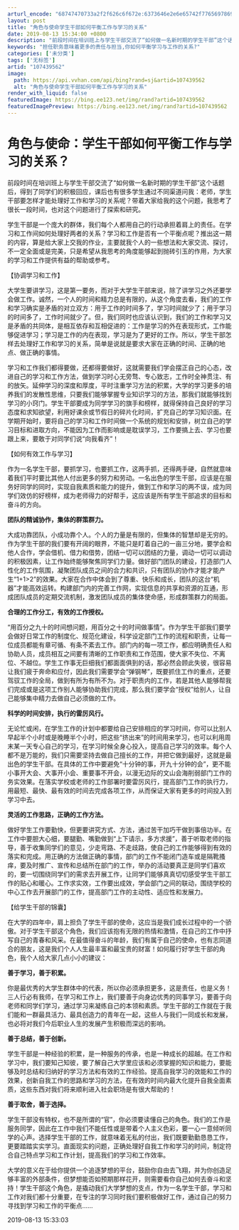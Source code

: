 ```yaml
---
arturl_encode: "68747470733a2f2f626c6f672e:6373646e2e6e65742f77656978696e5f34333935383034392f:61727469636c652f64657461696c732f313037343339353632"
layout: post
title: "角色与使命学生干部如何平衡工作与学习的关系"
date: 2019-08-13 15:34:00 +0800
description: "前段时间在培训班上与学生干部交流了“如何做一名新时期的学生干部”这个话题后，得到了同学们的积极回应，"
keywords: "担任职务意味着更多的责任与担当,你如何平衡学习与工作的关系?"
categories: ['未分类']
tags: ['无标签']
artid: "107439562"
image:
  path: https://api.vvhan.com/api/bing?rand=sj&artid=107439562
  alt: "角色与使命学生干部如何平衡工作与学习的关系"
render_with_liquid: false
featuredImage: https://bing.ee123.net/img/rand?artid=107439562
featuredImagePreview: https://bing.ee123.net/img/rand?artid=107439562
---
```


# 角色与使命：学生干部如何平衡工作与学习的关系？

前段时间在培训班上与学生干部交流了“如何做一名新时期的学生干部”这个话题后，得到了同学们的积极回应，课后也有很多学生通过不同渠道问我：老师，学生干部要怎样才能处理好工作和学习的关系呢？带着大家给我的这个问题，我思考了很长一段时间，也对这个问题进行了探索和研究。

学生干部是一个庞大的群体，我们每个人都用自己的行动承担着肩上的责任。在学习和工作间如何处理好两者的关系？学习和工作是否有一个平衡点呢？推出这一期的内容，算是给大家上交我的作业，主要就我个人的一些想法和大家交流、探讨，不一定全面或是完美，只是希望从我思考的角度能够起到抛砖引玉的作用，为大家的学习和工作提供有益的帮助或参考。

【协调学习和工作】

大学生要讲学习，这是第一要务，而对于大学生干部来说，除了讲学习之外还要学会做工作。诚然，一个人的时间和精力总是有限的，从这个角度去看，我们的工作和学习确实是矛盾的对立双方：用于工作的时间多了，学习时间就少了；用于学习的时间多了，工作时间就少了。但，我们同时也应该认识到，我们的工作和学习又是矛盾的共同体，是相互依存和互相促进的：工作是学习的外在表现形式，工作能够促进学习；学习是工作的内在表现，学习是为了更好的工作。所以，学生干部怎样去处理好工作和学习的关系，简单是说就是要求大家在正确的时间、正确的地点、做正确的事情。

学习和工作我们都得要做，还都得要做好，这就需要我们学会摆正自己的心态，改进自己的学习和工作方法，做到学习时心无旁骛、专心致志，工作时全神贯注、有的放矢。延伸学习的深度和厚度，平时注重学习方法的积累，大学的学习更多的培养我们的发散性思维，只要我们能够掌握专业知识学习的方法，那我们就能够找到学习的小窍门。学生干部要成为同学学习的旗手和榜样，就得保持自己良好的学习态度和求知欲望，利用好课余或节假日的碎片化时间，扩充自己的学习知识面。在学期开始时，要将自己的学习和工作时间做一个系统的规划和安排，树立自己的学习目标和进取方向，不能因为工作而影响或是耽误学习，工作要搞上去、学习也要跟上来，要敢于对同学们说“向我看齐”！

【如何有效工作与学习】

作为一名学生干部，要抓学习，也要抓工作，这两手抓，还得两手硬，自然就意味着我们平时要比其他人付出更多的努力和劳动。一名出色的学生干部，应该是在服务好同学的同时，实现自我素质和能力的提升，做到工作和学习的两不误，成为同学们效仿的好榜样，成为老师得力的好帮手，这应该是所有学生干部追求的目标和奋斗的方向。

**团队的精诚协作，集体的群策群力。**

大成功靠团队，小成功靠个人。个人的力量是有限的，但集体的智慧却是无穷的。作为学生干部的我们要有开阔的眼界，不能只是盯着自己的一亩三分地，要学会和他人合作，学会借机、借力和借势，团结一切可以团结的力量，调动一切可以调动的积极因素，让工作始终能够聚焦同学们力量。做好部门团队的建设，打造部门人性化的工作氛围，凝聚团队成员之间的合力和共识，只有团队的协作才能才能产生“1+1>2”的效果。大家在合作中体会到了尊重、快乐和成长，团队的这台“机器”才能高效运转。构建部门内的完善工作网，实现信息的共享和资源的互通，形成团队成员的定期交流机制，激发团队成员的集体使命感，形成群策群力的局面。

**合理的工作分工，有效的工作授权。**

“用百分之九十的时间想问题，用百分之十的时间做事情”。作为学生干部我们要学会做好日常工作的制度化、规范化建设，科学设定部门工作的流程和职责，让每一位成员都能有章可循、有条不紊去工作。部门内的每一项工作，都应明确责任人和协助人员，成员相互之间要有清晰的工作职责和工作范围，使大家不失位、不离位、不越位。学生工作事无巨细我们都面面俱到的话，那必然会顾此失彼，很容易让我们疲于奔命和应付，因此我们需要学会“弹钢琴”，既要抓住工作的重点，还要驾驭工作的全局，做到有所为有所不为。对于职责内的工作，若是其他人能够帮我们完成或是这项工作别人能够协助我们完成，那么我们要学会“授权”给别人，让自己能够集中精力去做自己必须做的工作。

**科学的时间安排，执行的雷厉风行。**

无论忙或闲，在学生工作的计划中都要给自己安排相应的学习时间，你可以比别人早起半个小时或是晚睡半个小时，把这些“挤出来”的时间用来学习，也可以利用周末某一天专心自己的学习，在学习时候全身心投入，提高自己学习的效率。每个人都不是万能的，我们只需要坚持去做自己擅长的工作，并把它做到最好，这就是最出色的学生干部。在具体的工作中要避免“十分钟的事，开九十分钟的会”，更不能小事开大会、大事开小会、重要事不开会，以漫无边际的文山会海削弱部门工作的务实效果。在落实学校或老师的工作部署时要雷厉风行，提高部门工作的执行力，用最短、最快、最有效的时间去完成各项工作，从而保证大家有更多的时间投入到学习中去。

**灵活的工作思路，正确的工作方法。**

做好学生工作要勤快，但更要讲究方式、方法，通过苦干加巧干做到事倍功半。在工作中要胆大心细，要腿勤、嘴勤做到“上下请示，多方求援”，善于听取老师的指导，善于收集同学们的意见，少走弯路、不走歧路，使自己的工作能够得到有效的落实和完成。用正确的方法做正确的事情，部门的工作不能闭门造车或是隔靴搔痒，要及时推广、宣传和总结所在部门的工作，举办的活动要真正是同学们喜欢的，要一切围绕同学们的需求去开展工作，让同学们能够真真切切感受学生干部工作的贴心和暖心。工作求实效，工作要出成效，学会部门之间的联动，围绕学校的中心工作去开展部门的工作，提高部门工作的主动性、适应性和发展力。

【给学生干部的锦囊】

在大学的四年中，肩上担负了学生干部的使命，这应当是我们成长过程中的一个骄傲。对于学生干部这个角色，我们应该抱有无限的热情和激情，在自己的工作中抒写自己的青春和风采。在最值得奋斗的年龄，我们有属于自己的使命，也有志同道合的朋友，这是我们个人人生最丰富和最宝贵的财富！如何履行好学生干部的角色，我个人给大家几点小小的建议：

**善于学习，善于积累。**

你是最优秀的大学生群体中的代表，所以你必须承担更多，这是责任，也是义务！三人行必有我师，在学习和工作上，我们要善于向身边优秀的同事学习，要善于向老师和同学们学习，通过学习来凝练自己的本领和素质。学生干部的工作就在于我们能和一群最具活力、最具创造力的青年在一起，这些人与我们一同成长和发展，也必将对我们今后职业人生的发展产生积极而深远的影响。

**善于总结，善于创新。**

学生干部是一种经验的积累，是一种服务的传承，也是一种成长的超越。在工作和学习中，我们要知己知彼，要了解自己大学里应该和必须掌握的知识和能力，要能够及时总结和归纳好的学习方法和有效的工作经验。提高自我学习的效能和工作的效果，创新自我工作的思路和学习的方法，在有效的时间内最大化提升自我全面素质，这些东西对我们将来顺利进入社会职场是有很大帮助的！

**善于取舍，善于选择。**

学生干部没有特权，也不是所谓的“官”，你必须要读懂自己的角色。我们的工作是服务同学，因此在工作中我们不能任性或是带着个人主义色彩，要一心一意倾听同学的心声。选择学生干部的工作，就意味着无私的付出，我们既要勤勤恳恳工作，更要踏踏实实学习。直面现实的问题，正确处理好自我工作和学习的时间，制定符合自己特点学习和工作计划，提高我们的学习和工作效率。

大学的意义在于给你提供一个追逐梦想的平台，鼓励你自由去飞翔，并为你创造足够丰富的外部条件，但梦想能否如预期那样花开，则需要看你自己如何去奋斗和坚持！学生干部这个角色，是撬动我们大学梦想的支点，作为一名学生干部，学习和工作对我们都十分重要，在专注的学习同时我们要积极做好工作，通过自己的努力寻找到学习和工作的平衡点……

2019-08-13 15:33:03